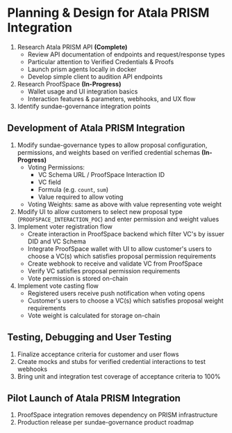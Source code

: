 # Planning & Design for Atala PRISM Integration
1. Research Atala PRISM API **(Complete)**
   - Review API documentation of endpoints and request/response types
   - Particular attention to Verified Credentials & Proofs
   - Launch prism agents locally in docker
   - Develop simple client to audition API endpoints
2. Research ProofSpace **(In-Progress)**
   - Wallet usage and UI integration basics
   - Interaction features & parameters, webhooks, and UX flow
3. Identify sundae-governance integration points

## Development of Atala PRISM Integration
1. Modify sundae-governance types to allow proposal configuration, permissions, and weights based on verified credential schemas **(In-Progress)**
    - Voting Permissions:
      - VC Schema URL / ProofSpace Interaction ID
      - VC field
      - Formula (e.g. `count`, `sum`)
      - Value required to allow voting
    - Voting Weights: same as above with value representing vote weight
2. Modify UI to allow customers to select new proposal type (`PROOFSPACE_INTERACTION_POC`) and enter permission and weight values
3. Implement voter registration flow
   - Create interaction in ProofSpace backend which filter VC's by issuer DID and VC Schema
   - Integrate ProofSpace wallet with UI to allow customer's users to choose a VC(s) which satisfies proposal permission requirements
   - Create webhook to receive and validate VC from ProofSpace
   - Verify VC satisfies proposal permission requirements
   - Vote permission is stored on-chain
4. Implement vote casting flow
   - Registered users receive push notification when voting opens
   - Customer's users to choose a VC(s) which satisfies proposal weight requirements
   - Vote weight is calculated for storage on-chain

## Testing, Debugging and User Testing
1. Finalize acceptance criteria for customer and user flows
2. Create mocks and stubs for verified credential interactions to test webhooks
3. Bring unit and integration test coverage of acceptance criteria to 100%

## Pilot Launch of Atala PRISM Integration
1. ProofSpace integration removes dependency on PRISM infrastructure
2. Production release per sundae-governance product roadmap


